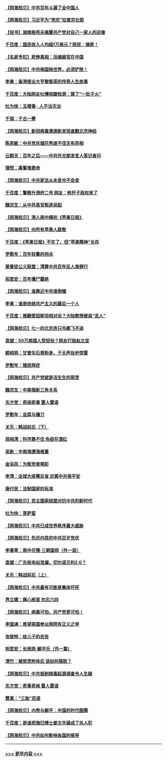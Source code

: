 #### [【网海拾贝】中共百年斗遍了全中国人](../pages/nsc993/n13060020.md?t=07021051) 
#### [【网海拾贝】习近平为“党庆”拉普京壮胆](../pages/nsc993/n13057781.md?t=07021051) 
#### [【投书】湖南殷亮夫揭露共产党对自己一家人的迫害](../pages/nsc993/n13057744.md?t=07021051) 
#### [千百度：国民收入人均超1万美元？网民：搞笑！](../pages/nsc993/n13057692.md?t=07021051) 
#### [【名家专栏】悲惨真相：活摘器官在中国](../pages/nsc993/n13056611.md?t=07021051) 
#### [【网海拾贝】中共祸国殃世界，必须铲除！](../pages/nsc993/n13056011.md?t=07021051) 
#### [李勇：香港报业大亨黎智英的传奇人生故事](../pages/nsc993/n13055258.md?t=07021051) 
#### [千百度：大陆网友吐槽核酸检测：窝了“一肚子火”](../pages/nsc993/n13055194.md?t=07021051) 
#### [吐为快：玉楼春 · 人不治天治](../pages/nsc993/n13054028.md?t=07021051) 
#### [千瑞：千古一孽](../pages/nsc993/n13054016.md?t=07021051) 
#### [【网海拾贝】新冠病毒溯源新发现直戳北京神经](../pages/nsc993/n13052425.md?t=07021051) 
#### [陈思敏：中共党庆烟花秀遮不住天有异相](../pages/nsc993/n13052020.md?t=07021051) 
#### [云鹤天：百年之后——中共外交部发言人答记者问](../pages/nsc993/n13051604.md?t=07021051) 
#### [理悟：毒誓难救命](../pages/nsc993/n13051601.md?t=07021051) 
#### [【网海拾贝】中共家法从未变也不会变](../pages/nsc993/n13050366.md?t=07021051) 
#### [千百度：警察升港府二号 网友：枪杆子政权来了](../pages/nsc993/n13050261.md?t=07021051) 
#### [魏京生：从中共高官叛逃说起](../pages/nsc993/n13048997.md?t=07021051) 
#### [【网海拾贝】港人雨中痛别《苹果日报》](../pages/nsc993/n13048941.md?t=07021051) 
#### [【网海拾贝】向所有苹果人致敬](../pages/nsc993/n13046795.md?t=07021051) 
#### [千百度：《苹果日报》不在了，但“苹果精神”长存](../pages/nsc993/n13046703.md?t=07021051) 
#### [罗慰年：百年较量的拐点](../pages/nsc993/n13046542.md?t=07021051) 
#### [基督徒公义联盟：清算中共百年反人类罪行](../pages/nsc993/n13046499.md?t=07021051) 
#### [祝君安：百年僵尸罄绝](../pages/nsc993/n13045595.md?t=07021051) 
#### [【网海拾贝】谁靠近中共谁倒楣](../pages/nsc993/n13044667.md?t=07021051) 
#### [李勇：谁是终结共产主义的最后一个人](../pages/nsc993/n13044397.md?t=07021051) 
#### [千百度：推翻爱因斯坦相对论？大陆教授被讽“丢人”](../pages/nsc993/n13043908.md?t=07021051) 
#### [【网海拾贝】七一的北京连只鸟都飞不进](../pages/nsc993/n13041377.md?t=07021051) 
#### [袁斌：50万美国人受奴役？网友打脸赵立坚](../pages/nsc993/n13041330.md?t=07021051) 
#### [颜纯钩：甘冒矢石竟粉身，于无声处听惊雷](../pages/nsc993/n13041140.md?t=07021051) 
#### [罗慰年：猪崇拜症](../pages/nsc993/n13041071.md?t=07021051) 
#### [【网海拾贝】共产党就是活生生的邪灵](../pages/nsc993/n13036627.md?t=07021051) 
#### [魏京生：中美俄新三角关系](../pages/nsc993/n13035986.md?t=07021051) 
#### [东方觉：奇闻奇事 雷人雷语](../pages/nsc993/n13035878.md?t=07021051) 
#### [罗慰年：韭菜与镰刀](../pages/nsc993/n13034374.md?t=07021051) 
#### [关乐：韩战前后（下）](../pages/nsc993/n13034113.md?t=07021051) 
#### [郑纯清：科学靠不住 免疫在漂红](../pages/nsc993/n13034093.md?t=07021051) 
#### [吴新：中南海遭海难重](../pages/nsc993/n13034084.md?t=07021051) 
#### [金浴凤：为叛党者喝彩](../pages/nsc993/n13034058.md?t=07021051) 
#### [李清：全球大疫需反省 远离中共保平安](../pages/nsc993/n13033784.md?t=07021051) 
#### [唐付民：法制国家的标准](../pages/nsc993/n13032944.md?t=07021051) 
#### [【网海拾贝】民主国家结盟对抗中共的新时代](../pages/nsc993/n13031717.md?t=07021051) 
#### [吐为快：菩萨蛮](../pages/nsc993/n13030033.md?t=07021051) 
#### [【网海拾贝】中共已成世界秩序最大威胁](../pages/nsc993/n13028138.md?t=07021051) 
#### [【网海拾贝】色厉内荏的中共百岁党庆](../pages/nsc993/n13025582.md?t=07021051) 
#### [李春草：雨中花慢‧三朝国师（外一首）](../pages/nsc993/n13025567.md?t=07021051) 
#### [袁斌：广东核电站泄漏，切尔诺贝利2.0？](../pages/nsc993/n13025475.md?t=07021051) 
#### [关乐：韩战前后（上）](../pages/nsc993/n13025387.md?t=07021051) 
#### [【网海拾贝】中共最有可能是集体坏死](../pages/nsc993/n13023101.md?t=07021051) 
#### [界立建：痛心疾首 勿忘六四](../pages/nsc993/n13022339.md?t=07021051) 
#### [【网海拾贝】病毒可怕，共产党更可怕！](../pages/nsc993/n13020728.md?t=07021051) 
#### [李国涛：希望美国参众两院有正义之举](../pages/nsc993/n13020674.md?t=07021051) 
#### [张彼特：给儿子的忠告](../pages/nsc993/n13018934.md?t=07021051) 
#### [祝君安：长相思‧躺平乐（外一篇）](../pages/nsc993/n13018923.md?t=07021051) 
#### [清竹：被邪灵附体后 该如何摆脱？](../pages/nsc993/n13018877.md?t=07021051) 
#### [【网海拾贝】中共抵制病毒起源调查令人生疑](../pages/nsc993/n13017785.md?t=07021051) 
#### [东方觉：奇事奇闻 雷人雷语](../pages/nsc993/n13017577.md?t=07021051) 
#### [慧真：“三胎”民谣](../pages/nsc993/n13017394.md?t=07021051) 
#### [【网海拾贝】内卷与躺平：中国的时代图腾](../pages/nsc993/n13016128.md?t=07021051) 
#### [千百度：是谁把海归博士姜文华逼成了杀人犯](../pages/nsc993/n13015218.md?t=07021051) 
#### [【网海拾贝】中共如何影响各国的报导](../pages/nsc993/n13012599.md?t=07021051) 

----
#### [ >>> 更早内容 <<< ](../indexes/nsc993-earlier.md)

